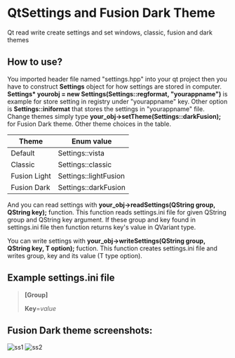 # QtSettings and Fusion Dark Theme
Qt read write create settings and set windows, classic, fusion and dark themes

## How to use?
You imported header file named "settings.hpp" into your qt project then you have to construct **Settings** object for how settings are stored in computer. __Settings* yourobj = new Settings(Settings::regformat, "yourappname")__ is example for store setting in registry under "yourappname" key. Other option is **Settings::iniformat** that stores the settings in "yourappname" file. Change themes simply type **your_obj->setTheme(Settings::darkFusion);** for Fusion Dark theme. Other theme choices in the table.

| Theme | Enum value | 
|---|---|
| Default | Settings::vista |
| Classic | Settings::classic |
| Fusion Light | Settings::lightFusion |
| Fusion Dark | Settings::darkFusion |

And you can read settings with **your_obj->readSettings(QString group, QString key);** function. This function reads settings.ini file for given QString group and QString key argument. If these group and key found in settings.ini file then function returns key's value in QVariant type.

You can write settings with **your_obj->writeSettings(QString group, QString key, T option);** fuction. This function creates settings.ini file and writes group, key and its value (T type option). 

## Example settings.ini file 
>
> **[Group]**
>
> **Key**=*value*

## Fusion Dark theme screenshots:

![ss1](https://raw.githubusercontent.com/cheytacllc/QtSettingsandTheme/master/2018-09-14_192745.jpg)
![ss2](https://raw.githubusercontent.com/cheytacllc/QtSettingsandTheme/master/2018-09-14_192822.jpg)

